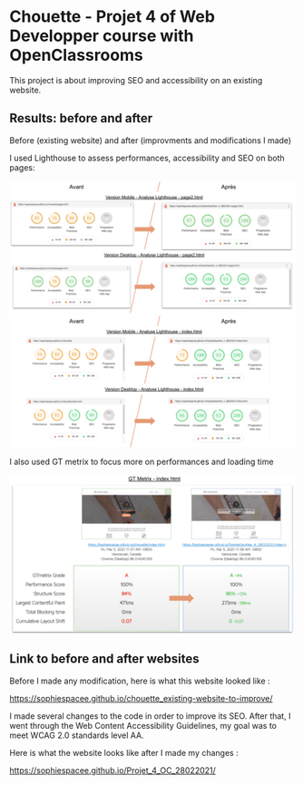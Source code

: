 # Chouette -  Projet 4 of Web Developper course with OpenClassrooms

This project is about improving SEO and accessibility on an existing website. 

## Results: before and after 

Before (existing website) and after (improvments and modifications I made)  
  
I used Lighthouse to assess performances, accessibility and SEO on both pages:  
  
![accessibility](/img/readme/access.png)
![accessibility](/img/readme/access2.png)
  
  I also used GT metrix to focus more on performances and loading time
    
![accessibility](/img/readme/perf.png)




## Link to before and after websites

Before I made any modification, here is what this website looked like : 

https://sophiespacee.github.io/chouette_existing-website-to-improve/

I made several changes to the code in order to improve its SEO.
After that, I went through the Web Content Accessibility Guidelines, my goal was to meet WCAG 2.0 standards level AA.

Here is what the website looks like after I made my changes : 

https://sophiespacee.github.io/Projet_4_OC_28022021/
